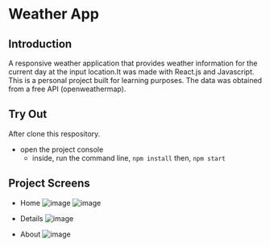 # Weather App

## Introduction

A responsive weather application that provides weather information for the current day at the input location.It was made with React.js and Javascript. This is a personal project built for learning purposes. The data was obtained from a free API (openweathermap).

## Try Out

After clone this respository.
 - open the project console
   + inside, run the command line, `npm install` then, `npm start`

## Project Screens
- Home 
![image](https://user-images.githubusercontent.com/89650193/154749173-be9b1b34-5d9c-4bb8-81b1-f4dbb73cc6db.png)
![image](https://user-images.githubusercontent.com/89650193/154749432-01e4084e-1f10-4556-85d2-6591b716a340.png)

- Details
![image](https://user-images.githubusercontent.com/89650193/154749549-d4842d86-fd5a-4bc7-aaa8-5d6d49fbcd30.png)
 
- About
![image](https://user-images.githubusercontent.com/89650193/154749610-b572d75c-8371-46cf-afa2-d1750de618ac.png)
